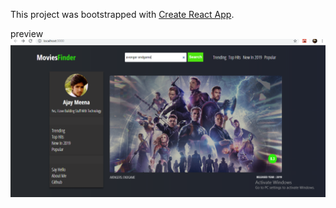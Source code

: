 This project was bootstrapped with [Create React App](https://github.com/facebook/create-react-app).

preview 
<img src='https://github.com/hacetheworld/movie-finder-app-react/blob/master/Screenshot%20(130).png
' alt='img' />
